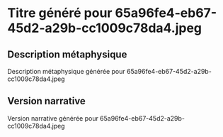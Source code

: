 # Titre généré pour 65a96fe4-eb67-45d2-a29b-cc1009c78da4.jpeg

## Description métaphysique
Description métaphysique générée pour 65a96fe4-eb67-45d2-a29b-cc1009c78da4.jpeg

## Version narrative
Version narrative générée pour 65a96fe4-eb67-45d2-a29b-cc1009c78da4.jpeg
